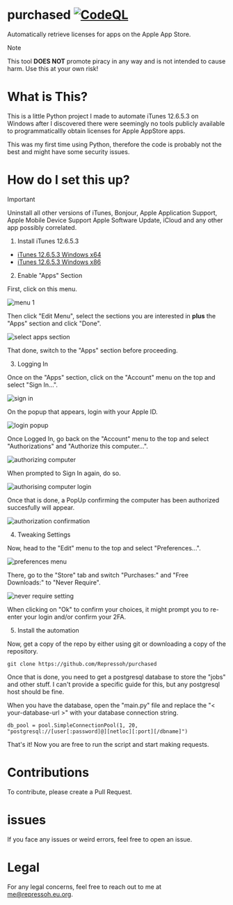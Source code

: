 # purchased [![CodeQL](https://github.com/Repressoh/purchased/actions/workflows/github-code-scanning/codeql/badge.svg)](https://github.com/Repressoh/purchased)
Automatically retrieve licenses for apps on the Apple App Store.

> [!NOTE]
> This tool **DOES NOT** promote piracy in any way and is not intended to cause harm. Use this at your own risk!

# What is This?

This is a little Python project I made to automate iTunes 12.6.5.3 on Windows after I discovered there were seemingly no tools publicly available to programmaticallly obtain licenses for Apple AppStore apps.

This was my first time using Python, therefore the code is probably not the best and might have some security issues.

# How do I set this up?

> [!IMPORTANT]
> Uninstall all other versions of iTunes, Bonjour, Apple Application Support, Apple Mobile Device Support Apple Software Update, iCloud and any other app possibly correlated.

1) Install iTunes 12.6.5.3

- [iTunes 12.6.5.3 Windows x64](https://secure-appldnld.apple.com/itunes12/091-87819-20180912-69177170-B085-11E8-B6AB-C1D03409AD2A6/iTunes64Setup.exe)
- [iTunes 12.6.5.3 Windows x86](https://secure-appldnld.apple.com/itunes12/091-87820-20180912-69177170-B085-11E8-B6AB-C1D03409AD2A5/iTunesSetup.exe)

2) Enable "Apps" Section

First, click on this menu.

![menu 1](https://github.com/user-attachments/assets/c5babc65-39eb-4121-aa22-2550cf52e257)

Then click "Edit Menu", select the sections you are interested in **plus** the "Apps" section and click "Done".

![select apps section](https://github.com/user-attachments/assets/cad61c28-b696-45ce-902f-8e7ea64b97de)

That done, switch to the "Apps" section before proceeding.

3) Logging In

Once on the "Apps" section, click on the "Account" menu on the top and select "Sign In...".

![sign in](https://github.com/user-attachments/assets/471d1343-87e9-4072-a27a-8a98a8f909f1)

On the popup that appears, login with your Apple ID.

![login popup](https://github.com/user-attachments/assets/f44d4435-4bb7-4668-aba4-c8d78752c5eb)

Once Logged In, go back on the "Account" menu to the top and select "Authorizations" and "Authorize this computer...".

![authorizing computer](https://github.com/user-attachments/assets/8ec3847b-da04-4813-a661-8ccd3543a4d9)

When prompted to Sign In again, do so.

![authorising computer login](https://github.com/user-attachments/assets/27b73832-aa8e-471b-a2ae-7b9bd0e47b63)

Once that is done, a PopUp confirming the computer has been authorized succesfully will appear.

![authorization confirmation](https://github.com/user-attachments/assets/e81db673-593f-455b-afbc-1805fdc74e4c)

4) Tweaking Settings

Now, head to the "Edit" menu to the top and select "Preferences...".

![preferences menu](https://github.com/user-attachments/assets/27dae0c7-ba53-4eb3-819c-1e0d323a3805)

There, go to the "Store" tab and switch "Purchases:" and "Free Downloads:" to "Never Require".

![never require setting](https://github.com/user-attachments/assets/aee8adf6-27f7-4cf5-82f4-1938d8b4f3a0)

When clicking on "Ok" to confirm your choices, it might prompt you to re-enter your login and/or confirm your 2FA.

5) Install the automation

Now, get a copy of the repo by either using git or downloading a copy of the repository.

```
git clone https://github.com/Repressoh/purchased
```

Once that is done, you need to get a postgresql database to store the "jobs" and other stuff. I can't provide a specific guide for this, but any postgresql host should be fine.

When you have the database, open the "main.py" file and replace the "< your-database-url >" with your database connection string.

```
db_pool = pool.SimpleConnectionPool(1, 20, "postgresql://[user[:password]@][netloc][:port][/dbname]")
```

That's it! Now you are free to run the script and start making requests.

# Contributions

To contribute, please create a Pull Request.

# issues

If you face any issues or weird errors, feel free to open an issue.

# Legal

For any legal concerns, feel free to reach out to me at me@repressoh.eu.org.
